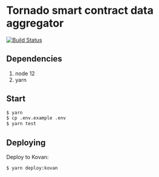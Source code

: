 # Tornado smart contract data aggregator 

[![Build Status](https://github.com/tornadocash/tornado-aggregator/workflows/build/badge.svg)](https://github.com/tornadocash/tornado-aggregator/actions)

## Dependencies

1. node 12
2. yarn

## Start

```bash
$ yarn
$ cp .env.example .env
$ yarn test
```

## Deploying

Deploy to Kovan:

```bash
$ yarn deploy:kovan
```
